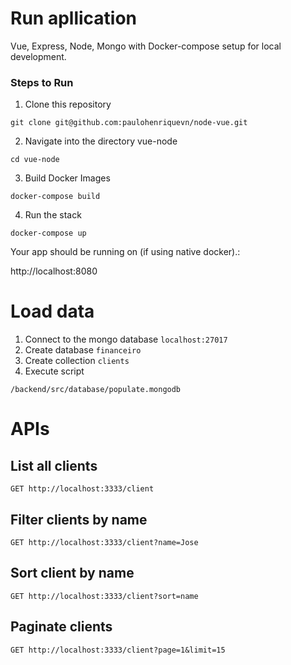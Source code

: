 # Run apllication

Vue, Express, Node, Mongo with Docker-compose setup for local development.

### Steps to Run

1. Clone this repository

`git clone git@github.com:paulohenriquevn/node-vue.git`

2. Navigate into the directory vue-node

`cd vue-node`

3. Build Docker Images

`docker-compose build`

4. Run the stack

`docker-compose up`

Your app should be running on (if using native docker).:

http://localhost:8080

# Load data

1. Connect to the mongo database `localhost:27017`
2. Create database `financeiro`
3. Create collection `clients`
4. Execute script

```
/backend/src/database/populate.mongodb
```
# APIs

## List all clients

```
GET http://localhost:3333/client
```

## Filter clients by name

```
GET http://localhost:3333/client?name=Jose
```

## Sort client by name

```
GET http://localhost:3333/client?sort=name
```

## Paginate clients

```
GET http://localhost:3333/client?page=1&limit=15
```
